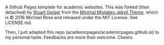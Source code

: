 A Github Pages template for academic websites. This was forked (then detached) by [Stuart Geiger](https://github.com/staeiou) from the [Minimal Mistakes Jekyll Theme](https://mmistakes.github.io/minimal-mistakes/), which is © 2016 Michael Rose and released under the MIT License. See LICENSE.md.

Then, I just adapted this repo (academicpages/academicpages.github.io) to my personal taste. Feedbacks are more than welcome. Cheers.
